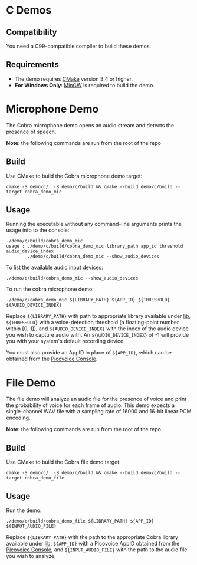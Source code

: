 # C Demos

## Compatibility

You need a C99-compatible compiler to build these demos.

## Requirements

- The demo requires [CMake](https://cmake.org/) version 3.4 or higher.
- **For Windows Only**: [MinGW](http://mingw-w64.org/doku.php) is required to build the demo.

# Microphone Demo

The Cobra microphone demo opens an audio stream and detects the presence of speech.

**Note**: the following commands are run from the root of the repo

## Build

Use CMake to build the Cobra microphone demo target:

```console
cmake -S demo/c/. -B demo/c/build && cmake --build demo/c/build --target cobra_demo_mic
```

## Usage

Running the executable without any command-line arguments prints the usage info to the console:

```console
./demo/c/build/cobra_demo_mic
usage : ./demo/c/build/cobra_demo_mic library_path app_id threshold audio_device_index
        ./demo/c/build/cobra_demo_mic --show_audio_devices
```

To list the available audio input devices:

```console
./demo/c/build/cobra_demo_mic --show_audio_devices
```

To run the cobra microphone demo:

```console
./demo/c/cobra_demo_mic ${LIBRARY_PATH} ${APP_ID} ${THRESHOLD} ${AUDIO_DEVICE_INDEX}
```

Replace `${LIBRARY_PATH}` with path to appropriate library available under [lib](/lib), `${THRESHOLD}` with a voice-detection
threshold (a floating-point number within [0, 1]), and `${AUDIO_DEVICE_INDEX}` with the index of the audio device
you wish to capture audio with. An `${AUDIO_DEVICE_INDEX}` of -1 will provide you with your system's default recording device.

You must also provide an AppID in place of `${APP_ID}`, which can be obtained from the [Picovoice Console](https://console.picovoice.ai/).

# File Demo

The file demo will analyze an audio file for the presence of voice and print the probability of voice for each
frame of audio. This demo expects a single-channel WAV file with a sampling rate of 16000 and 16-bit linear PCM encoding.

**Note**: the following commands are run from the root of the repo

## Build

Use CMake to build the Cobra file demo target:

```console
cmake -S demo/c/. -B demo/c/build && cmake --build demo/c/build --target cobra_demo_file
```

## Usage

Run the demo:

```console
./demo/c/build/cobra_demo_file ${LIBRARY_PATH} ${APP_ID} ${INPUT_AUDIO_FILE}
```

Replace `${LIBRARY_PATH}` with the path to the appropriate Cobra library available under [lib](/lib), `${APP_ID}` with a
Picovoice AppID obtained from the [Picovoice Console](https://console.picovoice.ai/), and `${INPUT_AUDIO_FILE}` with the
path to the audio file you wish to analyze.
